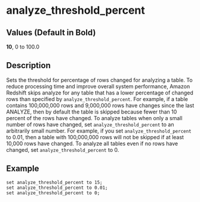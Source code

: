 # analyze\_threshold\_percent<a name="r_analyze_threshold_percent"></a>

## Values \(Default in Bold\)<a name="t_analyze_threshold_percent-values"></a>

 **10**, 0 to 100\.0

## Description<a name="r_analyze_threshold_percent-description"></a>

Sets the threshold for percentage of rows changed for analyzing a table\. To reduce processing time and improve overall system performance, Amazon Redshift skips analyze for any table that has a lower percentage of changed rows than specified by `analyze_threshold_percent`\. For example, if a table contains 100,000,000 rows and 9,000,000 rows have changes since the last ANALYZE, then by default the table is skipped because fewer than 10 percent of the rows have changed\. To analyze tables when only a small number of rows have changed, set `analyze_threshold_percent` to an arbitrarily small number\. For example, if you set `analyze_threshold_percent` to 0\.01, then a table with 100,000,000 rows will not be skipped if at least 10,000 rows have changed\. To analyze all tables even if no rows have changed, set `analyze_threshold_percent` to 0\.

## Example<a name="r_analyze_threshold_percent-example"></a>

```
set analyze_threshold_percent to 15;
set analyze_threshold_percent to 0.01;
set analyze_threshold_percent to 0;
```